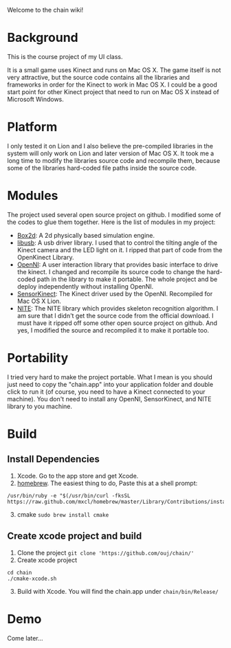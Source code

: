 Welcome to the chain wiki!

Background
==========
This is the course project of my UI class. 

It is a small game uses Kinect and runs on Mac OS X. The game itself is not very attractive, but the source code contains all the libraries and frameworks in order for the Kinect to work in Mac OS X. I could be a good start point for other Kinect project that need to run on Mac OS X instead of Microsoft Windows. 

Platform
========
I only tested it on Lion and I also believe the pre-compiled libraries in the system will only work on Lion and later version of Mac OS X. It took me a long time to modify the libraries source code and recompile them, because some of the libraries hard-coded file paths inside the source code.

Modules
=======
The project used several open source project on github. I modified some of the codes to glue them together. Here is the list of modules in my project:

* [Box2d](http://box2d.org/): A 2d physically based simulation engine.
* [libusb](http://www.libusb.org/): A usb driver library. I used that to control the tilting angle of the Kinect camera and the LED light on it. I ripped that part of code from the OpenKinect Library.
* [OpenNI](https://github.com/OpenNI/OpenNI): A user interaction library that provides basic interface to drive the kinect. I changed and recompile its source code to change the hard-coded path in the library to make it portable. The whole project and be deploy independently without installing OpenNI.
* [SensorKinect](https://github.com/avin2/SensorKinect): The Kinect driver used by the OpenNI. Recompiled for Mac OS X Lion.
* [NITE](http://www.openni.org/downloadfiles/openni-compliant-middleware-binaries/33-latest-unstable): The NITE library which provides skeleton recognition algorithm. I am sure that I didn't get the source code from the official download. I must have it ripped off some other open source project on github. And yes, I modified the source and recompiled it to make it portable too.

Portability
===========
I tried very hard to make the project portable. What I mean is you should just need to copy the "chain.app" into your application folder and double click to run it (of course, you need to have a Kinect connected to your machine). You don't need to install any OpenNI, SensorKinect, and NITE library to you machine.

Build
=====
## Install Dependencies
1. Xcode. Go to the app store and get Xcode. 
2. [homebrew](http://mxcl.github.com/homebrew/). The easiest thing to do, Paste this at a shell prompt:
```
/usr/bin/ruby -e "$(/usr/bin/curl -fksSL https://raw.github.com/mxcl/homebrew/master/Library/Contributions/install_homebrew.rb)"
```
3. cmake ```sudo brew install cmake```

## Create xcode project and build
1. Clone the project `git clone 'https://github.com/ouj/chain/'`
2. Create xcode project
```
cd chain
./cmake-xcode.sh
```
3. Build with Xcode. You will find the chain.app under `chain/bin/Release/`

## 
Demo
====
Come later...

